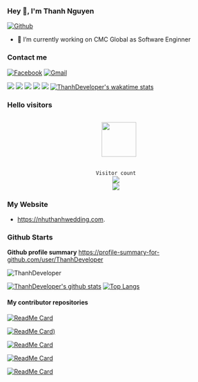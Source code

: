 ### Hey 👋, I'm Thanh Nguyen

[![Github](https://img.shields.io/github/followers/ThanhDeveloper?label=Follow&style=social)](https://github.com/ThanhDeveloper)

- 🔭 I’m currently working on CMC Global as Software Enginner

### Contact me
                  
[![Facebook](https://img.shields.io/badge/facebook-%231877F2.svg?&style=for-the-badge&logo=facebook&logoColor=white)](https://www.facebook.com/NguyenTamThanh1998)
[![Gmail](https://img.shields.io/badge/gmail-red?&style=for-the-badge&logo=gmail&logoColor=white)](https://mail.google.com/mail/u/0/?fs=1&to=thanhdev98@gmail.com&su=SUBJECT&body=BODY&tf=cm)

![](https://github-profile-summary-cards.vercel.app/api/cards/profile-details?username=ThanhDeveloper&theme=github)
![](https://github-profile-summary-cards.vercel.app/api/cards/repos-per-language?username=ThanhDeveloper&theme=github)
![](https://github-profile-summary-cards.vercel.app/api/cards/most-commit-language?username=ThanhDeveloper&theme=github)
![](https://github-profile-summary-cards.vercel.app/api/cards/stats?username=ThanhDeveloper&theme=github)
![](https://github-profile-summary-cards.vercel.app/api/cards/productive-time?username=ThanhDeveloper&theme=github)
[![ThanhDeveloper's wakatime stats](https://github-readme-stats.vercel.app/api/wakatime?username=ThanhDeveloper&layout=compact&bg_color=ffffff)](https://github.com/ThanhDeveloper)


### Hello visitors

<p align="center">
  <code>
  <img src='https://user-images.githubusercontent.com/5713670/87202985-820dcb80-c2b6-11ea-9f56-7ec461c497c3.gif' width='80"'>
  </code>
</p>

<p align="center">
   <code>Visitor count</code>
    <br>
   <img src="https://profile-counter.glitch.me/ThanhDeveloper/count.svg" />
  
   <br>
   <a href="https://hits.seeyoufarm.com">
      <img src="https://hits.seeyoufarm.com/api/count/incr/badge.svg?url=https%3A%2F%2Fgithub.com%2FThanhDeveloper&count_bg=%2379C83D&title_bg=%23555555&icon=&icon_color=%23E7E7E7&title=hits&edge_flat=false" />
   </a>
  </p>
  
 ### My Website
  - https://nhuthanhwedding.com.


### Github Starts

**Github profile summary** <a href="https://profile-summary-for-github.com/user/ThanhDeveloper">https://profile-summary-for-github.com/user/ThanhDeveloper</a>

<p><img src="https://github-readme-streak-stats.herokuapp.com/?user=ThanhDeveloper" alt="ThanhDeveloper" /></p>


[![ThanhDeveloper's github stats](https://github-readme-stats.vercel.app/api?username=ThanhDeveloper&show_icons=true&show_icons=true&theme=buefy&count_private=true&cache_seconds=1800&line_height=24)](https://github.com/ThanhDeveloper)
[![Top Langs](https://github-readme-stats.vercel.app/api/top-langs/?username=ThanhDeveloper&show_icons=true&theme=buefy&layout=compact&cache_seconds=1800&langs_count=8)](https://github.com/ThanhDeveloper)

#### My contributor repositories

[![ReadMe Card](https://github-readme-stats.vercel.app/api/pin/?username=ThanhDeveloper&repo=AspNetCoreWebApplicationTemplate&theme=vue)](https://github.com/ThanhDeveloper/AspNetCoreWebApplicationTemplate)

[![ReadMe Card](https://github-readme-stats.vercel.app/api/pin/?username=ThanhDeveloper&repo=AspNetCoreWebAPIBoilerplate-DDDArchitecture&theme=vue))](https://github.com/ThanhDeveloper/AspNetCoreWebAPIBoilerplate-DDDArchitecture)

[![ReadMe Card](https://github-readme-stats.vercel.app/api/pin/?username=ThanhDeveloper&repo=NestJsNoSQL&theme=vue)](https://github.com/ThanhDeveloper/NestJsNoSQL)

[![ReadMe Card](https://github-readme-stats.vercel.app/api/pin/?username=ThanhDeveloper&repo=NestJsORM&theme=vue)](https://github.com/ThanhDeveloper/NestJsORM)

[![ReadMe Card](https://github-readme-stats.vercel.app/api/pin/?username=ThanhDeveloper&repo=MicroservicesExample&theme=vue)](https://github.com/ThanhDeveloper/MicroservicesExample)
